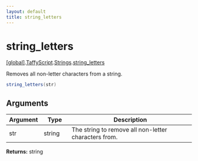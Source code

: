 ```yaml
---
layout: default
title: string_letters
---
```


# string_letters

[\[global\]]({{site.baseurl}}/docs/).[TaffyScript]({{site.baseurl}}/docs/TaffyScript/).[Strings]({{site.baseurl}}/docs/TaffyScript/Strings/).[string_letters]({{site.baseurl}}/docs/TaffyScript/Strings/string_letters/)

Removes all non-letter characters from a string.

```cs
string_letters(str)
```

## Arguments

<table>
  <col width="15%">
  <col width="15%">
  <thead>
    <tr>
      <th>Argument</th>
      <th>Type</th>
      <th>Description</th>
    </tr>
  </thead>
  <tbody>
    <tr>
      <td>str</td>
      <td>string</td>
      <td>The string to remove all non-letter characters from.</td>
    </tr>
  </tbody>
</table>

**Returns:** string
